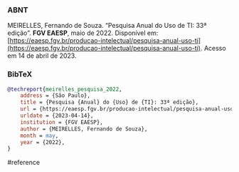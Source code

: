 ### ABNT
MEIRELLES, Fernando de Souza. “Pesquisa Anual do Uso de TI: 33ª edição”. **FGV EAESP**, maio de 2022. Disponível em: [https://eaesp.fgv.br/producao-intelectual/pesquisa-anual-uso-ti](https://eaesp.fgv.br/producao-intelectual/pesquisa-anual-uso-ti). Acesso em 14 de abril de 2023.

### BibTeX
```bibtex
@techreport{meirelles_pesquisa_2022,
	address = {São Paulo},
	title = {Pesquisa {Anual} do {Uso} de {TI}: 33ª edição},
	url = {https://eaesp.fgv.br/producao-intelectual/pesquisa-anual-uso-ti},
	urldate = {2023-04-14},
	institution = {FGV EAESP},
	author = {MEIRELLES, Fernando de Souza},
	month = may,
	year = {2022},
}
```

#reference